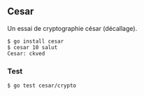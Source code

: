 ## Cesar

Un essai de cryptographie césar (décallage).

```
$ go install cesar
$ cesar 10 salut
Cesar: ckved
```

### Test

```
$ go test cesar/crypto
```